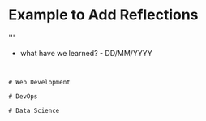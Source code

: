 # Example to Add Reflections
'''
- what have we learned? - DD/MM/YYYY
```


# Web Development

# DevOps

# Data Science
